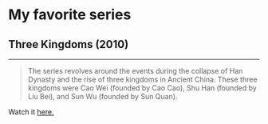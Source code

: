 # My favorite series

## Three Kingdoms (2010)
---
> The series revolves around the events during the collapse of Han Dynasty and the rise of three kingdoms in Ancient China.
> These three kingdoms were Cao Wei (founded by Cao Cao), Shu Han (founded by Liu Bei), and Sun Wu (founded by Sun Quan).

Watch it [here.](https://www.youtube.com/playlist?list=PL33A390995E9A7F00)

